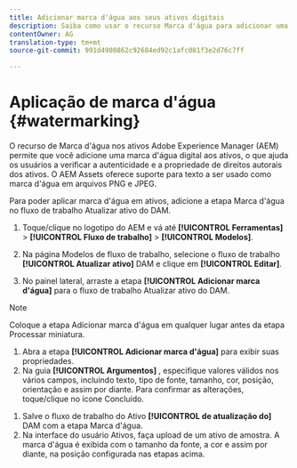 ```yaml
---
title: Adicionar marca d'água aos seus ativos digitais
description: Saiba como usar o recurso Marca d'água para adicionar uma marca d'água digital aos ativos.
contentOwner: AG
translation-type: tm+mt
source-git-commit: 991d4900862c92684ed92c1afc081f3e2d76c7ff

---
```



# Aplicação de marca d&#39;água {#watermarking}

O recurso de Marca d&#39;água nos ativos Adobe Experience Manager (AEM) permite que você adicione uma marca d&#39;água digital aos ativos, o que ajuda os usuários a verificar a autenticidade e a propriedade de direitos autorais dos ativos. O AEM Assets oferece suporte para texto a ser usado como marca d&#39;água em arquivos PNG e JPEG.

Para poder aplicar marca d&#39;água em ativos, adicione a etapa Marca d&#39;água no fluxo de trabalho Atualizar ativo do DAM.

1. Toque/clique no logotipo do AEM e vá até **[!UICONTROL Ferramentas]** > **[!UICONTROL Fluxo de trabalho]** > **[!UICONTROL Modelos]**.
1. Na página Modelos de fluxo de trabalho, selecione o fluxo de trabalho **[!UICONTROL Atualizar ativo]** DAM e clique em **[!UICONTROL Editar]**.

1. No painel lateral, arraste a etapa **[!UICONTROL Adicionar marca d&#39;água]** para o fluxo de trabalho Atualizar ativo do DAM.

<!--  ![Darg add watermark step in the DAM update asset workflow](assets/add_watermark_step_aem_assets.png) -->

>[!NOTE]
>
>Coloque a etapa Adicionar marca d&#39;água em qualquer lugar antes da etapa Processar miniatura.

1. Abra a etapa **[!UICONTROL Adicionar marca d&#39;água]** para exibir suas propriedades.
1. Na guia **[!UICONTROL Argumentos]** , especifique valores válidos nos vários campos, incluindo texto, tipo de fonte, tamanho, cor, posição, orientação e assim por diante. Para confirmar as alterações, toque/clique no ícone Concluído.

<!--   ![Provide the arguments in the add watermark step in Assets](assets/arguments_add_watermark_aem_assets.png) -->

1. Salve o fluxo de trabalho do Ativo **[!UICONTROL de atualização do]** DAM com a etapa Marca d&#39;água.
1. Na interface do usuário Ativos, faça upload de um ativo de amostra. A marca d&#39;água é exibida com o tamanho da fonte, a cor e assim por diante, na posição configurada nas etapas acima.

